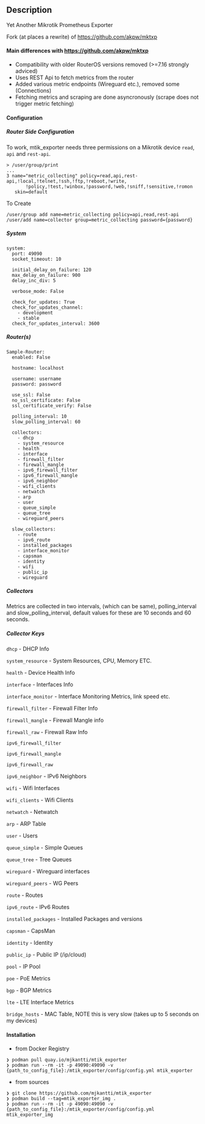 ## Description
Yet Another Mikrotik Prometheus Exporter

Fork (at places a rewrite) of https://github.com/akpw/mktxp

#### Main differences with https://github.com/akpw/mktxp
- Compatibility with older RouterOS versions removed (>=7.16 strongly adviced)
- Uses REST Api to fetch metrics from the router
- Added various metric  endpoints (Wireguard etc.), removed some (Connections)
- Fetching metrics and scraping are done asyncronously (scrape does not trigger metric fetching)

#### Configuration
##### Router Side Configuration
To work, mtik_exporter needs three permissions on a Mikrotik device `read`, `api` and `rest-api`.
```
> /user/group/print
...
3 name="metric_collecting" policy=read,api,rest-api,!local,!telnet,!ssh,!ftp,!reboot,!write,
       !policy,!test,!winbox,!password,!web,!sniff,!sensitive,!romon 
   skin=default 
```
To Create
```
/user/group add name=metric_collecting policy=api,read,rest-api
/user/add name=collector group=metric_collecting password={password}
```

##### System
```
system:
  port: 49090
  socket_timeout: 10

  initial_delay_on_failure: 120
  max_delay_on_failure: 900
  delay_inc_div: 5

  verbose_mode: False

  check_for_updates: True
  check_for_updates_channel:
    - development
    - stable
  check_for_updates_interval: 3600
```

##### Router(s)
```
Sample-Router:
  enabled: False

  hostname: localhost

  username: username
  password: password

  use_ssl: False
  no_ssl_certificate: False
  ssl_certificate_verify: False

  polling_interval: 10
  slow_polling_interval: 60

  collectors:
    - dhcp
    - system_resource
    - health
    - interface
    - firewall_filter
    - firewall_mangle
    - ipv6_firewall_filter
    - ipv6_firewall_mangle
    - ipv6_neighbor
    - wifi_clients
    - netwatch
    - arp
    - user
    - queue_simple
    - queue_tree
    - wireguard_peers

  slow_collectors:
    - route
    - ipv6_route
    - installed_packages
    - interface_monitor
    - capsman
    - identity
    - wifi
    - public_ip
    - wireguard
```
##### Collectors
Metrics are collected in two intervals, (which can be same), polling_interval and slow_polling_interval, default values for these are 10 seconds and 60 seconds.
##### Collector Keys
`dhcp` - DHCP Info

`system_resource` - System Resources, CPU, Memory ETC.

`health` - Device Health Info

`interface` - Interfaces Info

`interface_monitor` - Interface Monitoring Metrics, link speed etc.

`firewall_filter` - Firewall Filter Info

`firewall_mangle` - Firewall Mangle info

`firewall_raw` - Firewall Raw Info

`ipv6_firewall_filter` 

`ipv6_firewall_mangle`

`ipv6_firewall_raw`

`ipv6_neighbor` - IPv6 Neighbors

`wifi` - Wifi Interfaces

`wifi_clients` - Wifi Clients

`netwatch` - Netwatch

`arp` - ARP Table

`user` - Users

`queue_simple` - Simple Queues

`queue_tree` - Tree Queues

`wireguard` - Wireguard interfaces

`wireguard_peers` - WG Peers

`route` - Routes

`ipv6_route` - IPv6 Routes

`installed_packages` - Installed Packages and versions

`capsman` - CapsMan

`identity` - Identity

`public_ip` - Public IP (/ip/cloud)

`pool` - IP Pool

`poe` - PoE Metrics

`bgp` - BGP Metrics

`lte` - LTE Interface Metrics

`bridge_hosts` - MAC Table, NOTE this is very slow (takes up to 5 seconds on my devices)

#### Installation
- from Docker Registry
```
❯ podman pull quay.io/mjkantti/mtik_exporter
❯ podman run --rm -it -p 49090:49090 -v {path_to_config_file}:/mtik_exporter/config/config.yml mtik_exporter
```
- from sources

```
❯ git clone https://github.com/mjkantti/mtik_exporter
❯ podman build --tag=mtik_exporter_img .
❯ podman run --rm -it -p 49090:49090 -v {path_to_config_file}:/mtik_exporter/config/config.yml mtik_exporter_img
```
